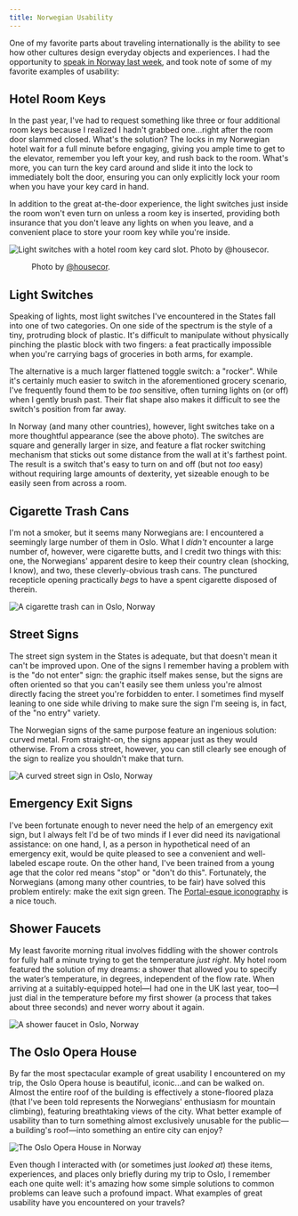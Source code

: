 ```yaml
---
title: Norwegian Usability
---
```


One of my favorite parts about traveling internationally is the ability to see how other cultures design everyday objects and experiences. I had the opportunity to [speak in Norway last week][0], and took note of some of my favorite examples of usability:

## Hotel Room Keys

In the past year, I've had to request something like three or four additional room keys because I realized I hadn't grabbed one...right after the room door slammed closed. What's the solution? The locks in my Norwegian hotel wait for a full minute before engaging, giving you ample time to get to the elevator, remember you left your key, and rush back to the room. What's more, you can turn the key card around and slide it into the lock to immediately bolt the door, ensuring you can only explicitly lock your room when you have your key card in hand.

In addition to the great at-the-door experience, the light switches just inside the room won't even turn on unless a room key is inserted, providing both insurance that you don't leave any lights on when you leave, and a convenient place to store your room key while you're inside.

![Light switches with a hotel room key card slot. Photo by @housecor.](./2014-06-10-00.jpg)
<figure>
  <figcaption>Photo by <a href="https://twitter.com/housecor">@housecor</a>.</figcaption>
</figure>

## Light Switches

Speaking of lights, most light switches I've encountered in the States fall into one of two categories. On one side of the spectrum is the style of a tiny, protruding block of plastic. It's difficult to manipulate without physically pinching the plastic block with two fingers: a feat practically impossible when you're carrying bags of groceries in both arms, for example.

The alternative is a much larger flattened toggle switch: a "rocker". While it's certainly much easier to switch in the aforementioned grocery scenario, I've frequently found them to be _too_ sensitive, often turning lights on (or off) when I gently brush past. Their flat shape also makes it difficult to see the switch's position from far away.

In Norway (and many other countries), however, light switches take on a more thoughtful appearance (see the above photo). The switches are square and generally larger in size, and feature a flat rocker switching mechanism that sticks out some distance from the wall at it's farthest point. The result is a switch that's easy to turn on and off (but not _too_ easy) without requiring large amounts of dexterity, yet sizeable enough to be easily seen from across a room.

## Cigarette Trash Cans

I'm not a smoker, but it seems many Norwegians are: I encountered a seemingly large number of them in Oslo. What I _didn't_ encounter a large number of, however, were cigarette butts, and I credit two things with this: one, the Norwegians' apparent desire to keep their country clean (shocking, I know), and two, these cleverly-obvious trash cans. The punctured recepticle opening practically _begs_ to have a spent cigarette disposed of therein.

![A cigarette trash can in Oslo, Norway][b]

## Street Signs

The street sign system in the States is adequate, but that doesn't mean it can't be improved upon. One of the signs I remember having a problem with is the "do not enter" sign: the graphic itself makes sense, but the signs are often oriented so that you can't easily see them unless you're almost directly facing the street you're forbidden to enter. I sometimes find myself leaning to one side while driving to make sure the sign I'm seeing is, in fact, of the "no entry" variety.

The Norwegian signs of the same purpose feature an ingenious solution: curved metal. From straight-on, the signs appear just as they would otherwise. From a cross street, however, you can still clearly see enough of the sign to realize you shouldn't make that turn.

![A curved street sign in Oslo, Norway][c]

## Emergency Exit Signs

I've been fortunate enough to never need the help of an emergency exit sign, but I always felt I'd be of two minds if I ever did need its navigational assistance: on one hand, I, as a person in hypothetical need of an emergency exit, would be quite pleased to see a convenient and well-labeled escape route. On the other hand, I've been trained from a young age that the color red means "stop" or "don't do this". Fortunately, the Norwegians (among many other countries, to be fair) have solved this problem entirely: make the exit sign green. The [Portal-esque iconography][2] is a nice touch.

## Shower Faucets

My least favorite morning ritual involves fiddling with the shower controls for fully half a minute trying to get the temperature _just right_. My hotel room featured the solution of my dreams: a shower that allowed you to specify the water’s temperature, in degrees, independent of the flow rate. When arriving at a suitably-equipped hotel—I had one in the UK last year, too—I just dial in the temperature before my first shower (a process that takes about three seconds) and never worry about it again.

![A shower faucet in Oslo, Norway][d]

## The Oslo Opera House

By far the most spectacular example of great usability I encountered on my trip, the Oslo Opera house is beautiful, iconic...and can be walked on. Almost the entire roof of the building is effectively a stone-floored plaza (that I've been told represents the Norwegians' enthusiasm for mountain climbing), featuring breathtaking views of the city. What better example of usability than to turn something almost exclusively unusable for the public—a building's roof—into something an entire city can enjoy?

![The Oslo Opera House in Norway][e]

Even though I interacted with (or sometimes just _looked at_) these items, experiences, and places only briefly during my trip to Oslo, I remember each one quite well: it's amazing how some simple solutions to common problems can leave such a profound impact. What examples of great usability have you encountered on your travels?

[0]: http://ndcoslo.com/
[1]: http://hepol.manufacturer.globalsources.com/si/6008816192747/pdtl/Light-switch/1079490296/1-gang-Intermediary-Wall-Switches.htm
[2]: https://www.google.com/search?q=uk+emergency+exit&tbm=isch

[a]: ./2014-06-10-00.jpg
[b]: ./2014-06-10-01.jpg
[c]: ./2014-06-10-02.jpg
[d]: ./2014-06-10-03.jpg
[e]: ./2014-06-10-04.jpg
